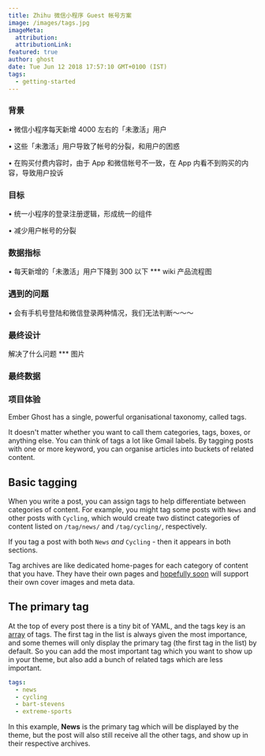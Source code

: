 ```yaml
---
title: Zhihu 微信小程序 Guest 帐号方案
image: /images/tags.jpg
imageMeta:
  attribution:
  attributionLink:
featured: true
author: ghost
date: Tue Jun 12 2018 17:57:10 GMT+0100 (IST)
tags:
  - getting-started
---
```


### 背景
• 微信小程序每天新增 4000 左右的「未激活」用户

• 这些「未激活」用户导致了帐号的分裂，和用户的困惑

• 在购买付费内容时，由于 App 和微信帐号不一致，在 App 内看不到购买的内容，导致用户投诉

### 目标
• 统一小程序的登录注册逻辑，形成统一的组件

• 减少用户帐号的分裂

### 数据指标
• 每天新增的「未激活」用户下降到 300 以下
*** wiki 产品流程图

### 遇到的问题
• 会有手机号登陆和微信登录两种情况，我们无法判断～～～

### 最终设计
解决了什么问题
*** 图片

### 最终数据

### 项目体验

Ember Ghost has a single, powerful organisational taxonomy, called tags.

It doesn't matter whether you want to call them categories, tags, boxes, or anything else. You can think of tags a lot like Gmail labels. By tagging posts with one or more keyword, you can organise articles into buckets of related content.


## Basic tagging

When you write a post, you can assign tags to help differentiate between categories of content. For example, you might tag some posts with `News` and other posts with `Cycling`, which would create two distinct categories of content listed on `/tag/news/` and `/tag/cycling/`, respectively.

If you tag a post with both `News` *and* `Cycling` - then it appears in both sections.

Tag archives are like dedicated home-pages for each category of content that you have. They have their own pages and [hopefully soon](https://github.com/stonecircle/ember-ghost/issues/1) will support their own cover images and meta data.


## The primary tag

At the top of every post there is a tiny bit of YAML, and the tags key is an [array](http://yaml.org/spec/1.0/#type-seq) of tags. The first tag in the list is always given the most importance, and some themes will only display the primary tag (the first tag in the list) by default. So you can add the most important tag which you want to show up in your theme, but also add a bunch of related tags which are less important.

```yaml
tags:
  - news
  - cycling
  - bart-stevens
  - extreme-sports
```

In this example, **News** is the primary tag which will be displayed by the theme, but the post will also still receive all the other tags, and show up in their respective archives.
